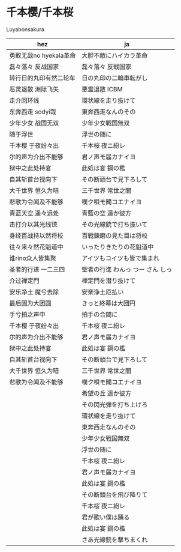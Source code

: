 # 千本樱/千本桜

Luyabonsakura

|hez|ja|
|-|-|
|勇敢无敌no hyekala革命|大胆不敵にハイカラ革命|
|磊々落々 反战国家|磊々落々 反戦国家|
|转行日的丸印有然二轮车|日の丸印の二輪車転がし|
|恶灵退散 洲际飞矢|悪霊退散 ICBM|
|走介回环线|環状線を走り抜けて|
|东奔西走 sodyi哉|東奔西走なんのその|
|少年少女 战国无双|少年少女戦国無双|
|随于浮世|浮世の随に|
|千本樱 于夜纷々出|千本桜 夜ニ紛レ|
|尔的声为介出不能够|君ノ声モ届カナイヨ|
|狱中之此处持宴|此処は宴 鋼の檻|
|自其斩首台视向下|その断頭台で見下ろして|
|大千世界 恒久为暗|三千世界 常世之闇|
|悲歌为令闻及不能够|嘆ク唄モ聞コエナイヨ|
|青蓝天空 遥々远处|青藍の空 遥か彼方|
|击打介以其光线铳|その光線銃で打ち抜いて|
|身经百战持以然将校|百戦錬磨の見た目は将校|
|往々来々然花魁道中|いったりきたりの花魁道中|
|谁rino众人皆集聚|アイツもコイツも皆で集まれ|
|圣者的行进 一二三四|聖者の行進 わんっ つー さん しっ|
|介过禅定門|禅定門を潜り抜けて|
|安乐净土 魔兮去除|安楽浄土厄払い|
|最后固为大团圆|きっと終幕は大団円|
|手兮拍之声中|拍手の合間に|
|千本樱 于夜纷々出|千本桜 夜ニ紛レ|
|尔的声为介出不能够|君ノ声モ届カナイヨ|
|狱中之此处持宴|此処は宴 鋼の檻|
|自其斩首台视向下|その断頭台で見下ろして|
|大千世界 恒久为暗|三千世界 常世之闇|
|悲歌为令闻及不能够|嘆ク唄モ聞コエナイヨ|
||希望の丘 遥か彼方|
||その閃光弾を打ち上げろ|
||環状線を走り抜けて|
||東奔西走なんのその|
||少年少女戦国無双|
||浮世の随に|
||千本桜 夜ニ紛レ|
||君ノ声モ届カナイヨ|
||此処は宴 鋼の檻|
||その断頭台を飛び降りて|
||千本桜 夜ニ紛レ|
||君が歌い僕は踊る|
||此処は宴 鋼の檻|
||さあ光線銃を撃ちまくれ|